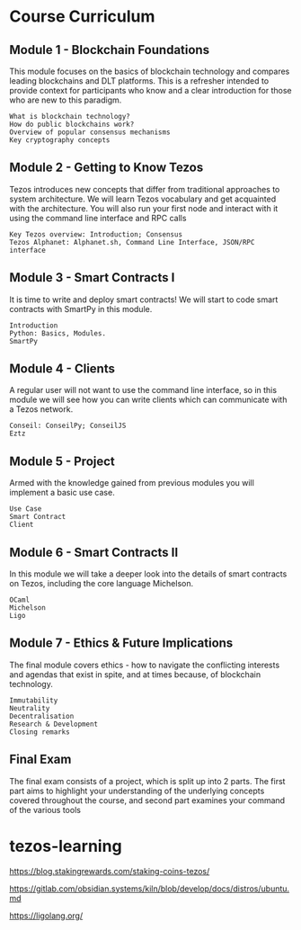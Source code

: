 # Course Curriculum

## Module 1 - Blockchain Foundations

This module focuses on the basics of blockchain technology and compares leading blockchains and DLT platforms. This is a refresher intended to provide context for participants who know and a clear introduction for those who are new to this paradigm.

	What is blockchain technology?
	How do public blockchains work?
	Overview of popular consensus mechanisms
	Key cryptography concepts

## Module 2 - Getting to Know Tezos
                        
Tezos introduces new concepts that differ from traditional approaches to system architecture. We will learn Tezos vocabulary and get acquainted with the architecture. You will also run your first node and interact with it using the command line interface and RPC calls

	Key Tezos overview: Introduction; Consensus
	Tezos Alphanet: Alphanet.sh, Command Line Interface, JSON/RPC interface

## Module 3 - Smart Contracts I

It is time to write and deploy smart contracts! We will start to code smart contracts with SmartPy in this module.

	Introduction
	Python: Basics, Modules.
	SmartPy

 ## Module 4 - Clients
                        
A regular user will not want to use the command line interface, so in this module we will see how you can write clients which can communicate with a Tezos network.

	Conseil: ConseilPy; ConseilJS
	Eztz

## Module 5 - Project

Armed with the knowledge gained from previous modules you will implement a basic use case.

	Use Case
	Smart Contract
	Client

## Module 6 - Smart Contracts II

In this module we will take a deeper look into the details of smart contracts on Tezos, including the core language Michelson.

	OCaml
	Michelson
	Ligo

## Module 7 - Ethics & Future Implications
                        
The final module covers ethics - how to navigate the conflicting interests and agendas that exist in spite, and at times because, of blockchain technology.

	Immutability
	Neutrality
	Decentralisation
	Research & Development
	Closing remarks


## Final Exam

The final exam consists of a project, which is split up into 2 parts. The first part aims to highlight your understanding of the underlying concepts covered throughout the course, and second part examines your command of the various tools


# tezos-learning

https://blog.stakingrewards.com/staking-coins-tezos/

https://gitlab.com/obsidian.systems/kiln/blob/develop/docs/distros/ubuntu.md

https://ligolang.org/
